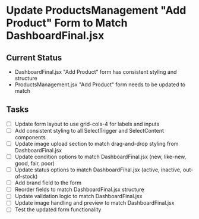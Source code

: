 # Update ProductsManagement "Add Product" Form to Match DashboardFinal.jsx

## Current Status
- DashboardFinal.jsx "Add Product" form has consistent styling and structure
- ProductsManagement.jsx "Add Product" form needs to be updated to match

## Tasks
- [ ] Update form layout to use grid-cols-4 for labels and inputs
- [ ] Add consistent styling to all SelectTrigger and SelectContent components
- [ ] Update image upload section to match drag-and-drop styling from DashboardFinal.jsx
- [ ] Update condition options to match DashboardFinal.jsx (new, like-new, good, fair, poor)
- [ ] Update status options to match DashboardFinal.jsx (active, inactive, out-of-stock)
- [ ] Add brand field to the form
- [ ] Reorder fields to match DashboardFinal.jsx structure
- [ ] Update validation logic to match DashboardFinal.jsx
- [ ] Update image handling and preview to match DashboardFinal.jsx
- [ ] Test the updated form functionality
